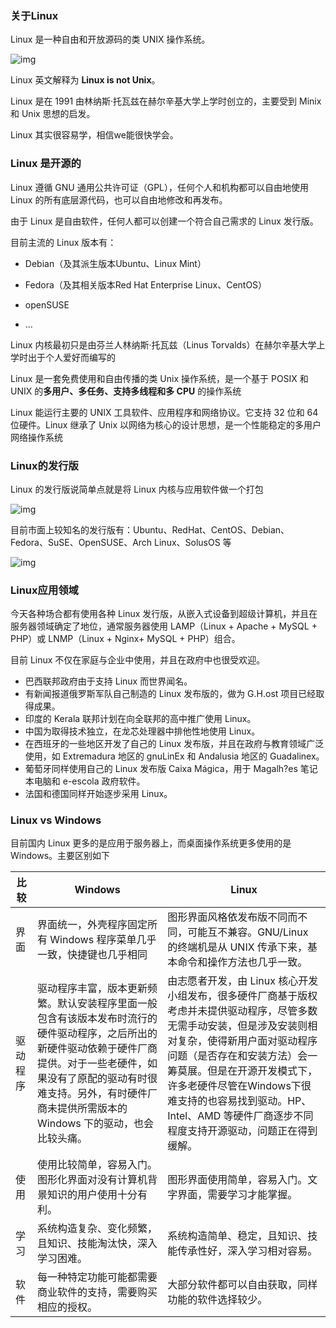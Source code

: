 ### 关于Linux

Linux 是一种自由和开放源码的类 UNIX 操作系统。

![img](https://www.runoob.com/wp-content/uploads/2014/06/linux.jpg)

Linux 英文解释为 **Linux is not Unix**。

Linux 是在 1991 由林纳斯·托瓦兹在赫尔辛基大学上学时创立的，主要受到 Minix 和 Unix 思想的启发。

Linux 其实很容易学，相信we能很快学会。

### Linux 是开源的

Linux 遵循 GNU 通用公共许可证（GPL），任何个人和机构都可以自由地使用 Linux 的所有底层源代码，也可以自由地修改和再发布。

由于 Linux 是自由软件，任何人都可以创建一个符合自己需求的 Linux 发行版。

目前主流的 Linux 版本有：

- Debian（及其派生版本Ubuntu、Linux Mint）

- Fedora（及其相关版本Red Hat Enterprise Linux、CentOS）

- openSUSE

- ...

Linux 内核最初只是由芬兰人林纳斯·托瓦兹（Linus Torvalds）在赫尔辛基大学上学时出于个人爱好而编写的

Linux 是一套免费使用和自由传播的类 Unix 操作系统，是一个基于 POSIX 和 UNIX 的**多用户、多任务、支持多线程和多 CPU** 的操作系统

Linux 能运行主要的 UNIX 工具软件、应用程序和网络协议。它支持 32 位和 64 位硬件。Linux 继承了 Unix 以网络为核心的设计思想，是一个性能稳定的多用户网络操作系统

### Linux的发行版

Linux 的发行版说简单点就是将 Linux 内核与应用软件做一个打包

![img](https://www.runoob.com/wp-content/uploads/2014/06/1511849829609658.jpg)

目前市面上较知名的发行版有：Ubuntu、RedHat、CentOS、Debian、Fedora、SuSE、OpenSUSE、Arch Linux、SolusOS 等

![img](https://www.runoob.com/wp-content/uploads/2014/06/wKioL1bvVPWAu7hqAAEyirVUn3c446.jpg-wh_651x-s_3197843091.jpg)

### Linux应用领域

今天各种场合都有使用各种 Linux 发行版，从嵌入式设备到超级计算机，并且在服务器领域确定了地位，通常服务器使用 LAMP（Linux + Apache + MySQL + PHP）或 LNMP（Linux + Nginx+ MySQL + PHP）组合。

目前 Linux 不仅在家庭与企业中使用，并且在政府中也很受欢迎。

- 巴西联邦政府由于支持 Linux 而世界闻名。
- 有新闻报道俄罗斯军队自己制造的 Linux 发布版的，做为 G.H.ost 项目已经取得成果。
- 印度的 Kerala 联邦计划在向全联邦的高中推广使用 Linux。
- 中国为取得技术独立，在龙芯处理器中排他性地使用 Linux。
- 在西班牙的一些地区开发了自己的 Linux 发布版，并且在政府与教育领域广泛使用，如 Extremadura 地区的 gnuLinEx 和 Andalusia 地区的 Guadalinex。
- 葡萄牙同样使用自己的 Linux 发布版 Caixa Mágica，用于 Magalh?es 笔记本电脑和 e-escola 政府软件。
- 法国和德国同样开始逐步采用 Linux。

### Linux vs Windows

目前国内 Linux 更多的是应用于服务器上，而桌面操作系统更多使用的是 Windows。主要区别如下

| 比较   | Windows                                                                                                                        | Linux                                                                                                                                                                              |
| ---- | ------------------------------------------------------------------------------------------------------------------------------ | ---------------------------------------------------------------------------------------------------------------------------------------------------------------------------------- |
| 界面   | 界面统一，外壳程序固定所有 Windows 程序菜单几乎一致，快捷键也几乎相同                                                                                        | 图形界面风格依发布版不同而不同，可能互不兼容。GNU/Linux 的终端机是从 UNIX 传承下来，基本命令和操作方法也几乎一致。                                                                                                                  |
| 驱动程序 | 驱动程序丰富，版本更新频繁。默认安装程序里面一般包含有该版本发布时流行的硬件驱动程序，之后所出的新硬件驱动依赖于硬件厂商提供。对于一些老硬件，如果没有了原配的驱动有时很难支持。另外，有时硬件厂商未提供所需版本的 Windows 下的驱动，也会比较头痛。 | 由志愿者开发，由 Linux 核心开发小组发布，很多硬件厂商基于版权考虑并未提供驱动程序，尽管多数无需手动安装，但是涉及安装则相对复杂，使得新用户面对驱动程序问题（是否存在和安装方法）会一筹莫展。但是在开源开发模式下，许多老硬件尽管在Windows下很难支持的也容易找到驱动。HP、Intel、AMD 等硬件厂商逐步不同程度支持开源驱动，问题正在得到缓解。 |
| 使用   | 使用比较简单，容易入门。图形化界面对没有计算机背景知识的用户使用十分有利。                                                                                          | 图形界面使用简单，容易入门。文字界面，需要学习才能掌握。                                                                                                                                                       |
| 学习   | 系统构造复杂、变化频繁，且知识、技能淘汰快，深入学习困难。                                                                                                  | 系统构造简单、稳定，且知识、技能传承性好，深入学习相对容易。                                                                                                                                                     |
| 软件   | 每一种特定功能可能都需要商业软件的支持，需要购买相应的授权。                                                                                                 | 大部分软件都可以自由获取，同样功能的软件选择较少。                                                                                                                                                          |